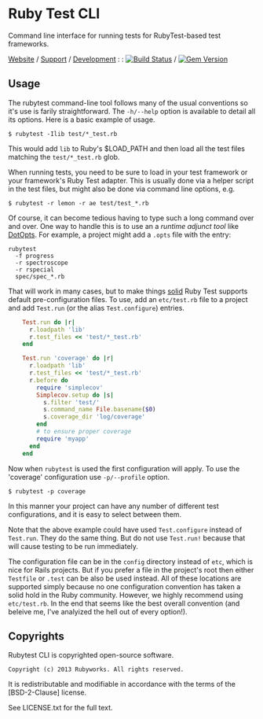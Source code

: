 # Ruby Test CLI

Command line interface for running tests for RubyTest-based
test frameworks.

[Website](http://rubyworks.github.com/rubytest-cli) /
[Support](http://github.com/rubyworks/rubytest-cli/issues) /
[Development](http://github.com/rubyworks/rubytest-cli) : :
[![Build Status](https://secure.travis-ci.org/rubyworks/rubytest.png)](http://travis-ci.org/rubyworks/rubytest-cli) /
[![Gem Version](https://badge.fury.io/rb/rubytest.png)](http://badge.fury.io/rb/rubytest-cli)


## Usage

The rubytest command-line tool follows many of the usual conventions
so it's use is farily straightforward. The `-h/--help` option is 
available to detail all its options. Here is a basic example of usage. 

    $ rubytest -Ilib test/*_test.rb

This would add `lib` to Ruby's $LOAD_PATH and then load all the 
test files matching the `test/*_test.rb` glob.

When running tests, you need to be sure to load in your test framework
or your framework's Ruby Test adapter. This is usually done via a helper
script in the test files, but might also be done via command line options,
e.g.

    $ rubytest -r lemon -r ae test/test_*.rb

Of course, it can become tedious having to type such a long command
over and over. One way to handle this is to use an a *runtime adjunct tool*
like [DotOpts](http://rubyworks.github.com/dotopts). For example, a project
might add a `.opts` file with the entry:

    rubytest
      -f progress
      -r spectroscope
      -r rspecial
      spec/spec_*.rb

That will work in many cases, but to make things <u>solid</u> Ruby Test
supports default pre-configuration files. To use, add an `etc/test.rb` file
to a project and add `Test.run` (or the alias `Test.configure`) entries.

```ruby
    Test.run do |r|
      r.loadpath 'lib'
      r.test_files << 'test/*_test.rb'
    end

    Test.run 'coverage' do |r|
      r.loadpath 'lib'
      r.test_files << 'test/*_test.rb'
      r.before do
        require 'simplecov'
        Simplecov.setup do |s|
          s.filter 'test/'
          s.command_name File.basename($0)
          s.coverage_dir 'log/coverage'    
        end
        # to ensure proper coverage
        require 'myapp'
      end
    end
```

Now when `rubytest` is used the first configuration will apply. To use
the 'coverage' configuration use `-p/--profile` option.

    $ rubytest -p coverage

In this manner your project can have any number of different test
configurations, and it is easy to select between them.

Note that the above example could have used `Test.configure` instead
of `Test.run`. They do the same thing. But do not use `Test.run!` because
that will cause testing to be run immediately.

The configuration file can be in the `config` directory instead of `etc`, which
is nice for Rails projects. But if you prefer a file in the project's root 
then either `Testfile` or `.test` can be also be used instead. All of these
locations are supported simply because no one configuration convention has 
taken a solid hold in the Ruby community. However, we highly recommend using
`etc/test.rb`. In the end that seems like the best overall convention
(and beleive me, I've analyized the hell out of every option!).


## Copyrights

Rubytest CLI is copyrighted open-source software.

    Copyright (c) 2013 Rubyworks. All rights reserved.

It is redistributable and modifiable in accordance with the terms of the
[BSD-2-Clause] license.

See LICENSE.txt for the full text.


